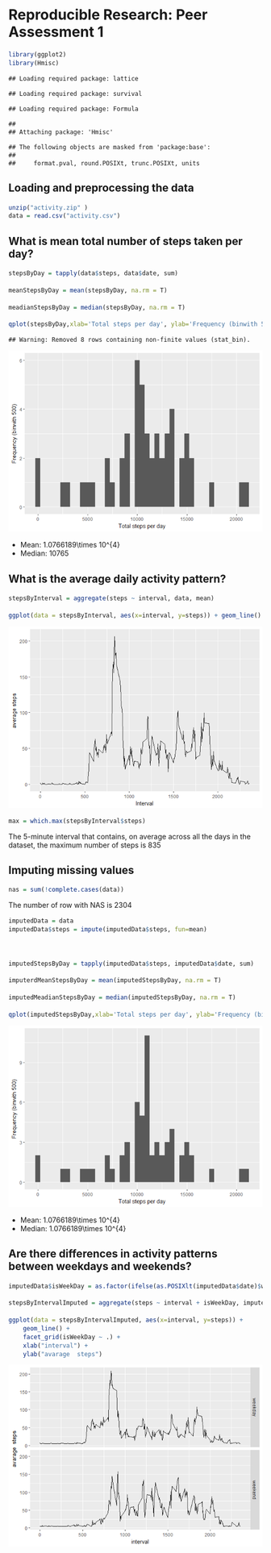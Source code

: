 # Reproducible Research: Peer Assessment 1

```r
library(ggplot2)
library(Hmisc)
```

```
## Loading required package: lattice
```

```
## Loading required package: survival
```

```
## Loading required package: Formula
```

```
## 
## Attaching package: 'Hmisc'
```

```
## The following objects are masked from 'package:base':
## 
##     format.pval, round.POSIXt, trunc.POSIXt, units
```

## Loading and preprocessing the data


```r
unzip("activity.zip" )
data = read.csv("activity.csv")
```

## What is mean total number of steps taken per day?

```r
stepsByDay = tapply(data$steps, data$date, sum)

meanStepsByDay = mean(stepsByDay, na.rm = T)

meadianStepsByDay = median(stepsByDay, na.rm = T)

qplot(stepsByDay,xlab='Total steps per day', ylab='Frequency (binwith 500)', binwidth=500)
```

```
## Warning: Removed 8 rows containing non-finite values (stat_bin).
```

![](PA1_template_files/figure-html/unnamed-chunk-2-1.png)<!-- -->

- Mean: 1.0766189\times 10^{4}
- Median: 10765


## What is the average daily activity pattern?


```r
stepsByInterval = aggregate(steps ~ interval, data, mean)

ggplot(data = stepsByInterval, aes(x=interval, y=steps)) + geom_line() + xlab("Interval") + ylab("average steps")
```

![](PA1_template_files/figure-html/unnamed-chunk-3-1.png)<!-- -->

```r
max = which.max(stepsByInterval$steps)
```
The 5-minute interval that contains, on average across all the days in the dataset, the maximum number of steps is 835

## Imputing missing values


```r
nas = sum(!complete.cases(data))
```

The number of row with NAS is 2304


```r
imputedData = data
imputedData$steps = impute(imputedData$steps, fun=mean)



imputedStepsByDay = tapply(imputedData$steps, imputedData$date, sum)

imputerdMeanStepsByDay = mean(imputedStepsByDay, na.rm = T)

imputedMeadianStepsByDay = median(imputedStepsByDay, na.rm = T)

qplot(imputedStepsByDay,xlab='Total steps per day', ylab='Frequency (binwith 500)', binwidth=500)
```

![](PA1_template_files/figure-html/unnamed-chunk-5-1.png)<!-- -->

- Mean: 1.0766189\times 10^{4}
- Median: 1.0766189\times 10^{4}


## Are there differences in activity patterns between weekdays and weekends?


```r
imputedData$isWeekDay = as.factor(ifelse(as.POSIXlt(imputedData$date)$wd %in% seq(1,5), "weekday", "weekend"))

stepsByIntervalImputed = aggregate(steps ~ interval + isWeekDay, imputedData, mean)

ggplot(data = stepsByIntervalImputed, aes(x=interval, y=steps)) + 
    geom_line() + 
    facet_grid(isWeekDay ~ .) +
    xlab("interval") + 
    ylab("avarage  steps")
```

![](PA1_template_files/figure-html/unnamed-chunk-6-1.png)<!-- -->

